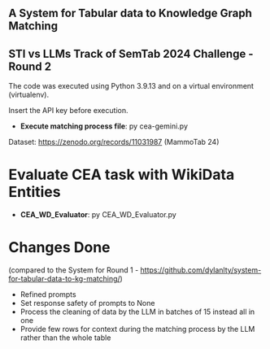 ## A System for Tabular data to Knowledge Graph Matching
## STI vs LLMs Track of SemTab 2024 Challenge - Round 2

The code was executed using Python 3.9.13 and on a virtual environment (virtualenv).

Insert the API key before execution. 

- **Execute matching process file**: py cea-gemini.py

Dataset: https://zenodo.org/records/11031987 (MammoTab 24)

# Evaluate CEA task with WikiData Entities
- **CEA_WD_Evaluator**: py CEA_WD_Evaluator.py

# Changes Done 
(compared to the System for Round 1 - https://github.com/dylanlty/system-for-tabular-data-to-kg-matching/)
- Refined prompts
- Set response safety of prompts to None
- Process the cleaning of data by the LLM in batches of 15 instead all in one 
- Provide few rows for context during the matching process by the LLM rather than the whole table  






